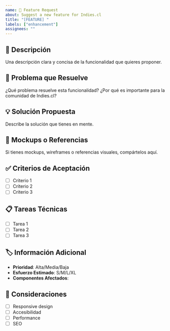 ```yaml
---
name: 🚀 Feature Request
about: Suggest a new feature for Indies.cl
title: "[FEATURE] "
labels: ["enhancement"]
assignees: ""
---
```


## 📝 Descripción

Una descripción clara y concisa de la funcionalidad que quieres proponer.

## 🎯 Problema que Resuelve

¿Qué problema resuelve esta funcionalidad? ¿Por qué es importante para la comunidad de Indies.cl?

## 💡 Solución Propuesta

Describe la solución que tienes en mente.

## 🎨 Mockups o Referencias

Si tienes mockups, wireframes o referencias visuales, compártelos aquí.

## ✅ Criterios de Aceptación

- [ ] Criterio 1
- [ ] Criterio 2
- [ ] Criterio 3

## 📋 Tareas Técnicas

- [ ] Tarea 1
- [ ] Tarea 2
- [ ] Tarea 3

## 🏷️ Información Adicional

- **Prioridad**: Alta/Media/Baja
- **Esfuerzo Estimado**: S/M/L/XL
- **Componentes Afectados**:

## 📱 Consideraciones

- [ ] Responsive design
- [ ] Accesibilidad
- [ ] Performance
- [ ] SEO
